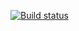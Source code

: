 [![Build status](https://ci.appveyor.com/api/projects/status/p36q8vf1853asplo?svg=true)](https://ci.appveyor.com/project/ns-morozova/tooltip)
